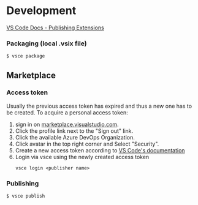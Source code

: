 # Development

[VS Code Docs - Publishing Extensions](https://code.visualstudio.com/docs/extensions/publish-extension)
### Packaging (local .vsix file)
```bash
$ vsce package
```

## Marketplace

### Access token

Usually the previous access token has expired and thus a new one has to be created.
To acquire a personal access token:
1. sign in on [marketplace.visualstudio.com](https://marketplace.visualstudio.com). 
1. Click the profile link next to the "Sign out" link.
1. Click the available Azure DevOps Organization.
1. Click avatar in the top right corner and Select "Security".
1. Create a new access token according to [VS Code's documentation](https://code.visualstudio.com/api/working-with-extensions/publishing-extension#get-a-personal-access-token)
1. Login via vsce using the newly created access token
    ```
    vsce login <publisher name>
    ```

### Publishing

```bash
$ vsce publish
```